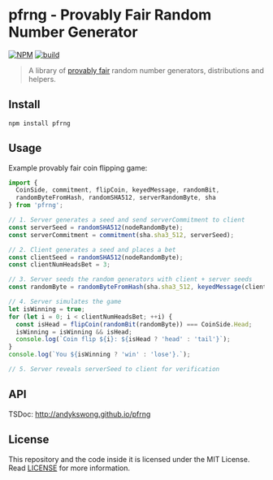 # pfrng - Provably Fair Random Number Generator

[![NPM](https://img.shields.io/npm/v/pfrng)](https://www.npmjs.com/package/pfrng) [![build](https://github.com/andykswong/pfrng/actions/workflows/build.yaml/badge.svg)](https://github.com/andykswong/pfrng/actions/workflows/build.yaml)

> A library of [provably fair](https://en.wikipedia.org/wiki/Provably_fair_algorithm) random number generators, distributions and helpers.

## Install
```shell
npm install pfrng
```

## Usage
Example provably fair coin flipping game:
```js
import {
  CoinSide, commitment, flipCoin, keyedMessage, randomBit,
  randomByteFromHash, randomSHA512, serverRandomByte, sha
} from 'pfrng';

// 1. Server generates a seed and send serverCommitment to client
const serverSeed = randomSHA512(nodeRandomByte);
const serverCommitment = commitment(sha.sha3_512, serverSeed);

// 2. Client generates a seed and places a bet
const clientSeed = randomSHA512(nodeRandomByte);
const clientNumHeadsBet = 3;

// 3. Server seeds the random generators with client + server seeds
const randomByte = randomByteFromHash(sha.sha3_512, keyedMessage(clientSeed, serverSeed));

// 4. Server simulates the game
let isWinning = true;
for (let i = 0; i < clientNumHeadsBet; ++i) {
  const isHead = flipCoin(randomBit(randomByte)) === CoinSide.Head;
  isWinning = isWinning && isHead;
  console.log(`Coin flip ${i}: ${isHead ? 'head' : 'tail'}`);
}
console.log(`You ${isWinning ? 'win' : 'lose'}.`);

// 5. Server reveals serverSeed to client for verification
```

## API
TSDoc: http://andykswong.github.io/pfrng

## License
This repository and the code inside it is licensed under the MIT License. Read [LICENSE](./LICENSE) for more information.
